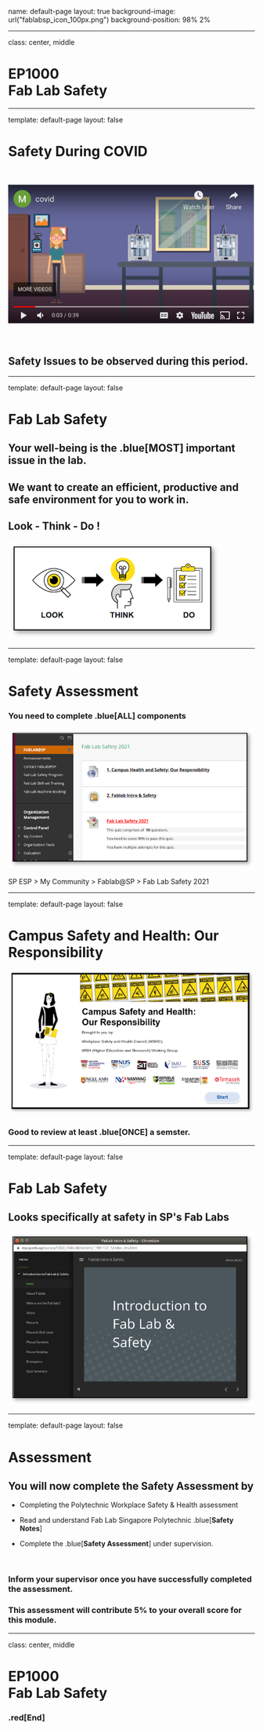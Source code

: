 
name: default-page
layout: true
background-image: url("fablabsp_icon_100px.png")
background-position: 98% 2%

---

class: center, middle

# EP1000<br>Fab Lab Safety



---

template: default-page
layout: false

# Safety During COVID

&nbsp;

[![Using FabLab During COVID](fablab_covid_use.png "Using FabLab During COVID")](https://youtu.be/fD2nO_e3zO0) 

&nbsp;
## Safety Issues to be observed during this period.


---

template: default-page
layout: false

# Fab Lab Safety

## Your well-being is the .blue[MOST] important issue in the lab.

## We want to create an efficient, productive and safe environment for you to work in.

## Look - Think - Do !

![Look Think Do](look_think_do.png)

---
template: default-page
layout: false

# Safety Assessment

### You need to complete .blue[ALL] components

![Fablab Safety Assessment](fablab_safety_assessment.png)

SP ESP > My Community > Fablab@SP > Fab Lab Safety 2021

---
template: default-page
layout: false

# Campus Safety and Health: Our Responsibility

![Campus Safety and Health](campus_safety_health.png)

### Good to review at least .blue[ONCE] a semster.

---
template: default-page
layout: false

# Fab Lab Safety

## Looks specifically at safety in SP's Fab Labs

![Fab Lab Safety](fablab_safety.png)

---
template: default-page
layout: false

# Assessment

## You will now complete the Safety Assessment by

- Completing the Polytechnic Workplace Safety & Health assessment

- Read and understand Fab Lab Singapore Polytechnic .blue[**Safety Notes**]

- Complete the .blue[**Safety Assessment**] under supervision.

&nbsp;

### Inform your supervisor once you have successfully completed the assessment.

### This assessment will contribute 5% to your overall score for this module.



---
class: center, middle

# EP1000<br>Fab Lab Safety

### .red[End]

